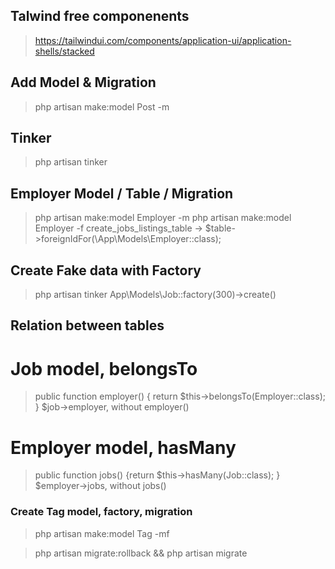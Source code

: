 ## Talwind free componenents

> https://tailwindui.com/components/application-ui/application-shells/stacked

## Add Model & Migration

> php artisan make:model Post -m

## Tinker

> php artisan tinker

## Employer Model / Table / Migration

> php artisan make:model Employer -m
> php artisan make:model Employer -f
> create_jobs_listings_table -> $table->foreignIdFor(\App\Models\Employer::class);

## Create Fake data with Factory

> php artisan tinker
> App\Models\Job::factory(300)->create()

## Relation between tables

# Job model, belongsTo

> public function employer() { return $this->belongsTo(Employer::class); }
> $job->employer, without employer()

# Employer model, hasMany

> public function jobs() {return $this->hasMany(Job::class); }
> $employer->jobs, without jobs()

### Create Tag model, factory, migration

> php artisan make:model Tag -mf

> php artisan migrate:rollback && php artisan migrate
